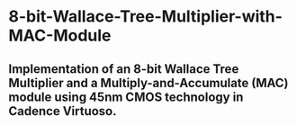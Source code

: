 # 8-bit-Wallace-Tree-Multiplier-with-MAC-Module
## Implementation of an 8-bit Wallace Tree Multiplier and a Multiply-and-Accumulate (MAC) module using 45nm CMOS technology in Cadence Virtuoso.
